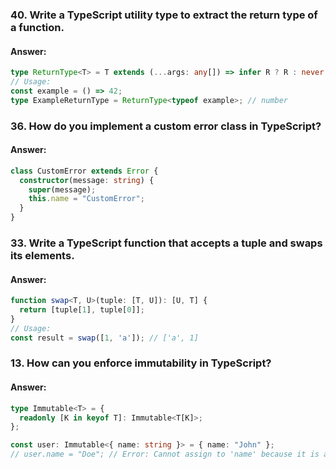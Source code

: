 

### **40. Write a TypeScript utility type to extract the return type of a function.**

#### **Answer:**

```typescript
type ReturnType<T> = T extends (...args: any[]) => infer R ? R : never;
// Usage:
const example = () => 42;
type ExampleReturnType = ReturnType<typeof example>; // number
```




### **36. How do you implement a custom error class in TypeScript?**

#### **Answer:**

```typescript
class CustomError extends Error {
  constructor(message: string) {
    super(message);
    this.name = "CustomError";
  }
}
```




### **33. Write a TypeScript function that accepts a tuple and swaps its elements.**

#### **Answer:**

```typescript
function swap<T, U>(tuple: [T, U]): [U, T] {
  return [tuple[1], tuple[0]];
}
// Usage:
const result = swap([1, 'a']); // ['a', 1]
```




### **13. How can you enforce immutability in TypeScript?**

#### **Answer:**

```typescript
type Immutable<T> = {
  readonly [K in keyof T]: Immutable<T[K]>;
};

const user: Immutable<{ name: string }> = { name: "John" };
// user.name = "Doe"; // Error: Cannot assign to 'name' because it is a read-only property.
```



